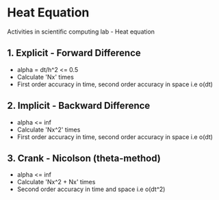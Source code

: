 # Heat Equation
Activities in scientific computing lab - Heat equation

## 1. Explicit - Forward Difference
- alpha = dt/h^2 <= 0.5
- Calculate 'Nx' times
- First order accuracy in time, second order accuracy in space i.e o(dt)

## 2. Implicit - Backward Difference
- alpha <= inf
- Calculate 'Nx^2' times
- First order accuracy in time, second order accuracy in space i.e o(dt)

## 3. Crank - Nicolson (theta-method)
- alpha <= inf
- Calculate 'Nx^2 + Nx' times
- Second order accuracy in time and space i.e o(dt^2)
